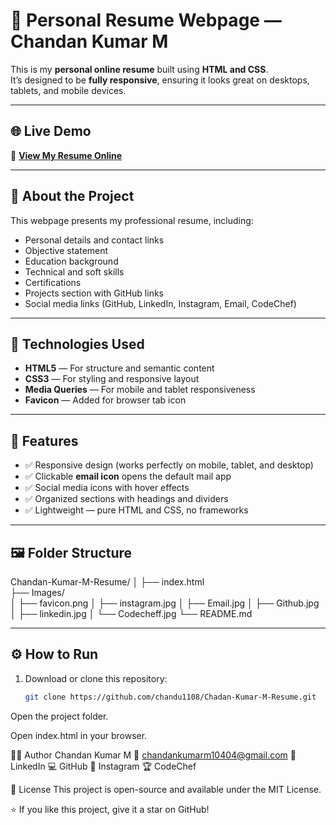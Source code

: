 # 💼 Personal Resume Webpage — Chandan Kumar M

This is my **personal online resume** built using **HTML and CSS**.  
It’s designed to be **fully responsive**, ensuring it looks great on desktops, tablets, and mobile devices.

---

## 🌐 Live Demo
🔗 **[View My Resume Online](https://chandu1108.github.io/Chadan-Kumar-M-Resume/)**

---

## 🧠 About the Project
This webpage presents my professional resume, including:
- Personal details and contact links  
- Objective statement  
- Education background  
- Technical and soft skills  
- Certifications  
- Projects section with GitHub links  
- Social media links (GitHub, LinkedIn, Instagram, Email, CodeChef)  

---

## 🧩 Technologies Used
- **HTML5** — For structure and semantic content  
- **CSS3** — For styling and responsive layout  
- **Media Queries** — For mobile and tablet responsiveness  
- **Favicon** — Added for browser tab icon

---

## 📱 Features
- ✅ Responsive design (works perfectly on mobile, tablet, and desktop)  
- ✅ Clickable **email icon** opens the default mail app  
- ✅ Social media icons with hover effects  
- ✅ Organized sections with headings and dividers  
- ✅ Lightweight — pure HTML and CSS, no frameworks  

---

## 🖼️ Folder Structure
Chandan-Kumar-M-Resume/
│
├── index.html            
├── Images/                
│   ├── favicon.png
│   ├── instagram.jpg
│   ├── Email.jpg
│   ├── Github.jpg
│   ├── linkedin.jpg
│   └── Codecheff.jpg
└── README.md               


---

## ⚙️ How to Run
1. Download or clone this repository:
   ```bash
   git clone https://github.com/chandu1108/Chadan-Kumar-M-Resume.git
Open the project folder.

Open index.html in your browser.

🧑‍💻 Author
Chandan Kumar M
📧 chandankumarm10404@gmail.com
🔗 LinkedIn
💻 GitHub
📸 Instagram
🏆 CodeChef

📜 License
This project is open-source and available under the MIT License.

⭐ If you like this project, give it a star on GitHub!
